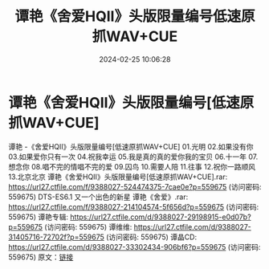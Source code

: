 ﻿---
title: 谭艳《舍爱HQII》头版限量编号低速原抓WAV+CUE
date: 2024-02-25 10:06:28
categories: WAV车载音乐、镜像
tags: 华语中文
---
# 谭艳《舍爱HQII》头版限量编号[低速原抓WAV+CUE]

谭艳 -《舍爱HQII》头版限量编号[低速原抓WAV+CUE]
01.光明
02.如果没有你
03.如果爱你只有一次
04.祝我幸运
05.我是真的真的爱你我的宝贝
06.十一年
07.想念你
08.唱不完的情唱不完的爱
09.囚鸟
10.需要人陪
11.往事
12.祝你一路顺风
13.北京北京
谭艳《舍爱HQII》头版限量编号[低速原抓WAV+CUE].rar: https://url27.ctfile.com/f/9388027-524474375-7cae0e?p=559675
(访问密码: 559675)
DTS-ES6.1 又一个出色的新星 谭艳《舍爱》.rar: https://url27.ctfile.com/f/9388027-214104574-5f656d?p=559675
(访问密码: 559675)
谭艳专辑: https://url27.ctfile.com/d/9388027-29198915-e0d07b?p=559675
(访问密码: 559675)
谭维维: https://url27.ctfile.com/d/9388027-31405716-72702f?p=559675
(访问密码: 559675)
谭晶CD: https://url27.ctfile.com/d/9388027-33302434-906bf6?p=559675
(访问密码: 559675)
原文：[链接](https://blog.sina.com.cn/s/blog_1647c7e76010314hv.html)
